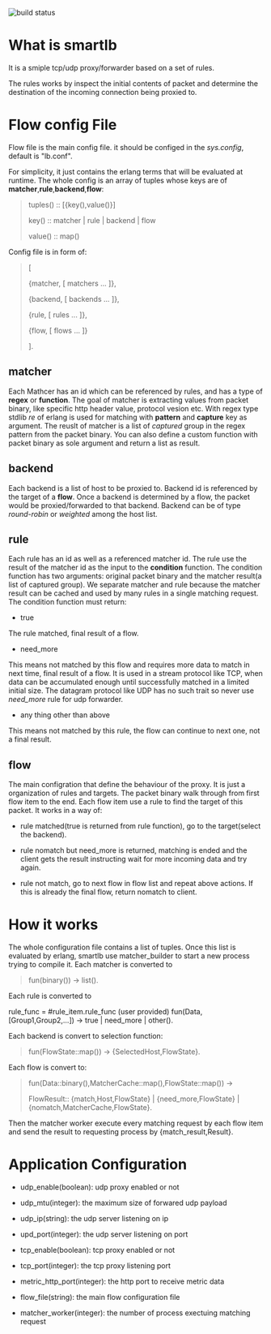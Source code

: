 ![build status][1]

[1]: https://github.com/appcrash/smartlb/actions/workflows/erlang.yml/badge.svg

# What is smartlb

It is a smiple tcp/udp proxy/forwarder based on a set of rules.

The rules works by inspect the initial contents of packet and determine the destination of the incoming connection being proxied to.


# Flow config File

Flow file is the main config file. it should be configed in the *sys.config*, default is "lb.conf".

For simplicity, it just contains the erlang terms that will be evaluated at runtime. The whole config is an array of tuples whose keys are of **matcher**,**rule**,**backend**,**flow**:

> tuples() :: [{key(),value()}]
>
> key() :: matcher | rule | backend | flow
>
> value() :: map()

Config file is in form of:

> [
>
> {matcher, [ matchers ... ]},
>
> {backend, [ backends ... ]},
>
> {rule, [ rules ... ]},
>
> {flow, [ flows ... ]}
>
> ].

## matcher

Each Mathcer has an id which can be referenced by rules, and has a type of **regex** or **function**. The goal of matcher is extracting values from packet binary, like specific http header value, protocol vesion etc. With regex type stdlib *re* of erlang is used for matching with **pattern** and **capture** key as argument. The reuslt of matcher is a list of *captured* group in the regex pattern from the packet binary. You can also define a custom function with packet binary as sole argument and return a list as result.

## backend

Each backend is a list of host to be proxied to. Backend id is referenced by the target of a **flow**. Once a backend is determined by a flow, the packet would be proxied/forwarded to that backend. Backend can be of type *round-robin* or *weighted* among the host list.

## rule

Each rule has an id as well as a referenced matcher id. The rule use the result of the matcher id as the input to the **condition** function. The condition function has two arguments: original packet binary and the matcher result(a list of captured group). We separate matcher and rule because the matcher result can be cached and used by many rules in a single matching request. The condition function must return:

- true

The rule matched, final result of a flow.

- need_more

This means not matched by this flow and requires more data to match in next time, final result of a flow. It is used in a stream protocol like TCP, when data can be accumulated enough until successfully matched in a limited initial size. The datagram protocol like UDP has no such trait so never use *need_more* rule for udp forwarder.

- any thing other than above

This means not matched by this rule, the flow can continue to next one, not a final result.

## flow

The main configration that define the behaviour of the proxy. It is just a organization of rules and targets. The packet binary walk through from first flow item to the end. Each flow item use a rule to find the target of this packet. It works in a way of:

- rule matched(true is returned from rule function), go to the target(select the backend).

- rule nomatch but need_more is returned, matching is ended and the client gets the result instructing wait for more incoming data and try again.

- rule not match, go to next flow in flow list and repeat above actions. If this is already the final flow, return nomatch to client.


# How it works

The whole configuration file contains a list of tuples. Once this list is evaluated by erlang, smartlb use matcher_builder to start a new process trying to compile it. Each matcher is converted to

> fun(binary()) -> list().

Each rule is converted to

rule_func = #rule_item.rule_func (user provided)
fun(Data,[Group1,Group2,...]) -> true | need_more | other().

Each backend is convert to selection function:

> fun(FlowState::map()) -> {SelectedHost,FlowState}.

Each flow is convert to:

> fun(Data::binary(),MatcherCache::map(),FlowState::map()) ->
>
> FlowResult:: {match,Host,FlowState} | {need_more,FlowState} | {nomatch,MatcherCache,FlowState}.

Then the matcher worker execute every matching request by each flow item and send the result to requesting process by {match_result,Result}.

# Application Configuration
- udp_enable(boolean): udp proxy enabled or not
- udp_mtu(integer): the maximum size of forwared udp payload
- udp_ip(string): the udp server listening on ip
- upd_port(integer): the udp server listening on port

- tcp_enable(boolean): tcp proxy enabled or not
- tcp_port(integer): the tcp proxy listening port
- metric_http_port(integer): the http port to receive metric data

- flow_file(string): the main flow configuration file
- matcher_worker(integer): the number of process exectuing matching request
